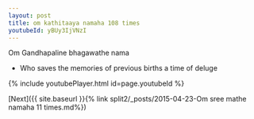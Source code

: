 ```yaml
---
layout: post
title: om kathitaaya namaha 108 times
youtubeId: yBUy3IjVNzI
---
```

 
 
Om Gandhapaline bhagawathe nama 
 
 -  Who saves the memories of previous births a time of deluge 
 
  
 
  
 
 
 
 
 
 


{% include youtubePlayer.html id=page.youtubeId %}
 
[Next]({{ site.baseurl }}{% link  split2/_posts/2015-04-23-Om sree mathe namaha 11 times.md%})
 

